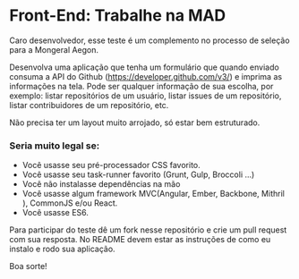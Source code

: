 # Front-End: Trabalhe na MAD

Caro desenvolvedor, esse teste é um complemento no processo de seleção para a Mongeral Aegon.

Desenvolva uma aplicação que tenha um formulário que quando enviado consuma a API do Github (https://developer.github.com/v3/) e imprima as informações na tela. Pode ser qualquer informação de sua escolha, por exemplo: listar repositórios de um usuário, listar issues de um repositório, listar contribuidores de um repositório, etc.

Não precisa ter um layout  muito arrojado, só estar bem estruturado.

### Seria muito legal se:

* Você usasse seu pré-processador CSS favorito.
* Você usasse seu task-runner favorito (Grunt, Gulp, Broccoli ...)
* Você não instalasse dependências na mão
* Você usasse algum framework MVC(Angular, Ember, Backbone, Mithril ), CommonJS e/ou React.
* Você usasse ES6.

Para participar do teste dê um fork nesse repositório e crie um pull request com sua resposta. No README devem estar as instruções de como eu instalo e rodo sua aplicação.

Boa sorte!
